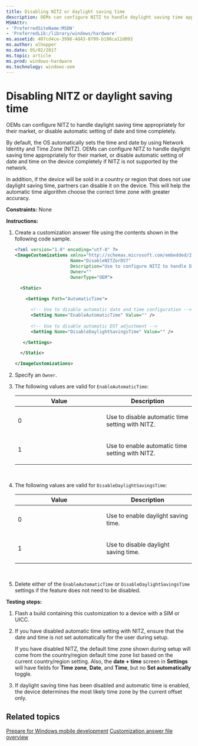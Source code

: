 ```yaml
---
title: Disabling NITZ or daylight saving time
description: OEMs can configure NITZ to handle daylight saving time appropriately for their market, or disable automatic setting of date and time completely.
MSHAttr:
- 'PreferredSiteName:MSDN'
- 'PreferredLib:/library/windows/hardware'
ms.assetid: 407cd4ce-3998-4d43-8799-b198ca11d093
ms.author: alhopper
ms.date: 05/02/2017
ms.topic: article
ms.prod: windows-hardware
ms.technology: windows-oem
---
```


# Disabling NITZ or daylight saving time


OEMs can configure NITZ to handle daylight saving time appropriately for their market, or disable automatic setting of date and time completely.

By default, the OS automatically sets the time and date by using Network Identity and Time Zone (NITZ). OEMs can configure NITZ to handle daylight saving time appropriately for their market, or disable automatic setting of date and time on the device completely if NITZ is not supported by the network.

In addition, if the device will be sold in a country or region that does not use daylight saving time, partners can disable it on the device. This will help the automatic time algorithm choose the correct time zone with greater accuracy.

<a href="" id="constraints---none"></a>**Constraints:** None  

<a href="" id="instructions-"></a>**Instructions:**  
1.  Create a customization answer file using the contents shown in the following code sample.

    ```XML
    <?xml version="1.0" encoding="utf-8" ?>  
    <ImageCustomizations xmlns="http://schemas.microsoft.com/embedded/2004/10/ImageUpdate"  
                         Name="DisableNITZorDST"  
                         Description="Use to configure NITZ to handle DST or disable automatic date and time setting if NITZ is not supported."  
                         Owner=""  
                         OwnerType="OEM"> 
      
      <Static>  

        <Settings Path="AutomaticTime">  

          <!-- Use to disable automatic date and time configuration -->
          <Setting Name="EnableAutomaticTime" Value="" /> 
          
          <!-- Use to disable automatic DST adjustment -->
          <Setting Name="DisableDaylightSavingsTime" Value="" /> 

       </Settings>  

      </Static>

    </ImageCustomizations>
    ```

2.  Specify an `Owner`.

3.  The following values are valid for `EnableAutomaticTime`:

    <table>
    <colgroup>
    <col width="50%" />
    <col width="50%" />
    </colgroup>
    <thead>
    <tr class="header">
    <th>Value</th>
    <th>Description</th>
    </tr>
    </thead>
    <tbody>
    <tr class="odd">
    <td><p>0</p></td>
    <td><p>Use to disable automatic time setting with NITZ.</p></td>
    </tr>
    <tr class="even">
    <td><p>1</p></td>
    <td><p>Use to enable automatic time setting with NITZ.</p></td>
    </tr>
    </tbody>
    </table>

     

4.  The following values are valid for `DisableDaylightSavingsTime`:

    <table>
    <colgroup>
    <col width="50%" />
    <col width="50%" />
    </colgroup>
    <thead>
    <tr class="header">
    <th>Value</th>
    <th>Description</th>
    </tr>
    </thead>
    <tbody>
    <tr class="odd">
    <td><p>0</p></td>
    <td><p>Use to enable daylight saving time.</p></td>
    </tr>
    <tr class="even">
    <td><p>1</p></td>
    <td><p>Use to disable daylight saving time.</p></td>
    </tr>
    </tbody>
    </table>

     

5.  Delete either of the `EnableAutomaticTime` or `DisableDaylightSavingsTime` settings if the feature does not need to be disabled.

<a href="" id="testing-steps-"></a>**Testing steps:**  
1.  Flash a build containing this customization to a device with a SIM or UICC.

2.  If you have disabled automatic time setting with NITZ, ensure that the date and time is not set automatically for the user during setup.

    If you have disabled NITZ, the default time zone shown during setup will come from the country/region default time zone list based on the current country/region setting. Also, the **date + time** screen in **Settings** will have fields for **Time zone**, **Date**, and **Time**, but no **Set automatically** toggle.

3.  If daylight saving time has been disabled and automatic time is enabled, the device determines the most likely time zone by the current offset only.

## Related topics

[Prepare for Windows mobile development](https://docs.microsoft.com/en-us/windows-hardware/manufacture/mobile/preparing-for-windows-mobile-development)
[Customization answer file overview](https://docs.microsoft.com/en-us/windows-hardware/customize/mobile/mcsf/customization-answer-file)